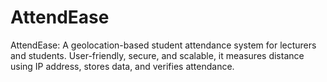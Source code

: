 # AttendEase
AttendEase: A geolocation-based student attendance system for lecturers and students. User-friendly, secure, and scalable, it measures distance using IP address, stores data, and verifies attendance.

